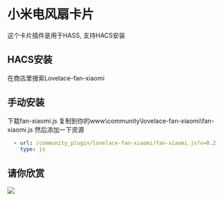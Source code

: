 # 小米电风扇卡片
这个卡片插件是用于HASS, 支持HACS安装
## HACS安装
在商店里搜索Lovelace-fan-xiaomi
## 手动安装
下载fan-xiaomi.js 复制到你的www\community\lovelace-fan-xiaomi\fan-xiaomi.js
然后添加一下资源
``` yaml
  - url: /community_plugin/lovelace-fan-xiaomi/fan-xiaomi.js?v=0.2
    type: js
```
## 请你欣赏
![](01.gif)
